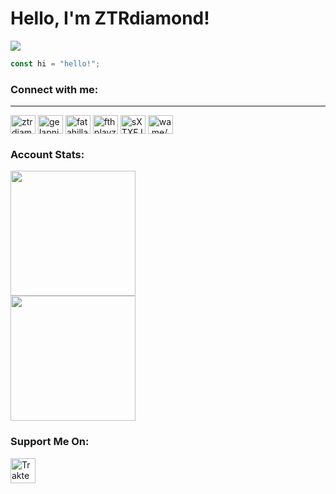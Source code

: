 # Hello, I'm ZTRdiamond!
<a href="https://discordapp.com/users/776443229893034064"><img align="center" src="https://discord.c99.nl/widget/theme-2/776443229893034064.png"/></a> 
 </p>

``` javascript
const hi = "hello!";
```

### Connect with me:

<hr>
<p align="left">
<a href="https://twitter.com/ztrdiamond" target="blank"><img align="center" src="https://raw.githubusercontent.com/rahuldkjain/github-profile-readme-generator/master/src/images/icons/Social/twitter.svg" alt="ztrdiamond" height="30" width="40" /></a>
<a href="https://fb.com/gelapnjerr" target="blank"><img align="center" src="https://raw.githubusercontent.com/rahuldkjain/github-profile-readme-generator/master/src/images/icons/Social/facebook.svg" alt="gelapnjerr" height="30" width="40" /></a>
<a href="https://instagram.com/fatahillah_a.m" target="blank"><img align="center" src="https://raw.githubusercontent.com/rahuldkjain/github-profile-readme-generator/master/src/images/icons/Social/instagram.svg" alt="fatahillah_a.m" height="30" width="40" /></a>
<a href="https://www.youtube.com/@fthplayz" target="blank"><img align="center" src="https://raw.githubusercontent.com/rahuldkjain/github-profile-readme-generator/master/src/images/icons/Social/youtube.svg" alt="fthplayz" height="30" width="40" /></a>
<a href="https://discord./invite/https://discord.gg/sXTXFJZQtR" target="blank"><img align="center" src="https://raw.githubusercontent.com/rahuldkjain/github-profile-readme-generator/master/src/images/icons/Social/discord.svg" alt="sXTXFJZQtR" height="30" width="40" /></a>
<a href="https://wa.me/6285697103902" target="blank"><img align="center" src="https://raw.githubusercontent.com/rahuldkjain/github-profile-readme-generator/master/src/images/icons/Social/whatsapp.svg" alt="wa.me/6285697103902" height="30" width="40" /></a>
</p>

### Account Stats:
<a href="https://github.com/ZTRdiamond">
  <img height=200 align="center" src="https://github-readme-stats.vercel.app/api?username=ZTRdiamond&card_width=320&bg_color=101010&title_color=03fff7&text_color=ffffff&border_color=01bdff&border=10" />
</a>
</br>
<a href="https://github.com/ZTRdiamond">
  <img height=200 align="center" src="https://github-readme-stats.vercel.app/api/top-langs?username=ZTRdiamond&layout=compact&langs_count=10&card_width=320&bg_color=101010&title_color=03fff7&text_color=ffffff&border_color=01bdff&border=10" />
</a>

### Support Me On:
<a href="https://trakteer.id/zanixongroup/tip" target="_blank"><img id="wse-buttons-preview" src="https://cdn.trakteer.id/images/embed/trbtn-red-1.png" height="40" style="border:0px;height:40px;" alt="Trakteer Saya"></a>
